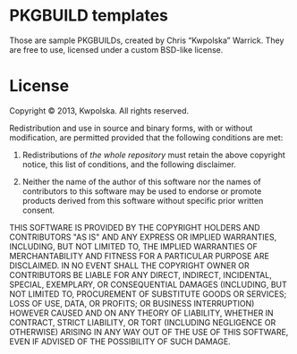 PKGBUILD templates
==================
Those are sample PKGBUILDs, created by Chris “Kwpolska” Warrick.  They
are free to use, licensed under a custom BSD-like license.

License
=======
Copyright © 2013, Kwpolska.
All rights reserved.

Redistribution and use in source and binary forms, with or without
modification, are permitted provided that the following conditions are
met:

1. Redistributions of *the whole repository* must retain the above
   copyright notice, this list of conditions, and the following
   disclaimer.

2. Neither the name of the author of this software nor the names of
   contributors to this software may be used to endorse or promote
   products derived from this software without specific prior written
   consent.

THIS SOFTWARE IS PROVIDED BY THE COPYRIGHT HOLDERS AND CONTRIBUTORS
"AS IS" AND ANY EXPRESS OR IMPLIED WARRANTIES, INCLUDING, BUT NOT
LIMITED TO, THE IMPLIED WARRANTIES OF MERCHANTABILITY AND FITNESS FOR
A PARTICULAR PURPOSE ARE DISCLAIMED.  IN NO EVENT SHALL THE COPYRIGHT
OWNER OR CONTRIBUTORS BE LIABLE FOR ANY DIRECT, INDIRECT, INCIDENTAL,
SPECIAL, EXEMPLARY, OR CONSEQUENTIAL DAMAGES (INCLUDING, BUT NOT
LIMITED TO, PROCUREMENT OF SUBSTITUTE GOODS OR SERVICES; LOSS OF USE,
DATA, OR PROFITS; OR BUSINESS INTERRUPTION) HOWEVER CAUSED AND ON ANY
THEORY OF LIABILITY, WHETHER IN CONTRACT, STRICT LIABILITY, OR TORT
(INCLUDING NEGLIGENCE OR OTHERWISE) ARISING IN ANY WAY OUT OF THE USE
OF THIS SOFTWARE, EVEN IF ADVISED OF THE POSSIBILITY OF SUCH DAMAGE.
